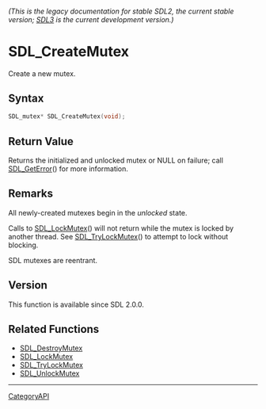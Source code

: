 ###### (This is the legacy documentation for stable SDL2, the current stable version; [SDL3](https://wiki.libsdl.org/SDL3/) is the current development version.)
# SDL_CreateMutex

Create a new mutex.

## Syntax

```c
SDL_mutex* SDL_CreateMutex(void);

```

## Return Value

Returns the initialized and unlocked mutex or NULL on failure; call
[SDL_GetError](SDL_GetError.md)() for more information.

## Remarks

All newly-created mutexes begin in the _unlocked_ state.

Calls to [SDL_LockMutex](SDL_LockMutex.md)() will not return while the mutex
is locked by another thread. See [SDL_TryLockMutex](SDL_TryLockMutex.md)() to
attempt to lock without blocking.

SDL mutexes are reentrant.

## Version

This function is available since SDL 2.0.0.

## Related Functions

* [SDL_DestroyMutex](SDL_DestroyMutex.md)
* [SDL_LockMutex](SDL_LockMutex.md)
* [SDL_TryLockMutex](SDL_TryLockMutex.md)
* [SDL_UnlockMutex](SDL_UnlockMutex.md)

----
[CategoryAPI](CategoryAPI.md)
